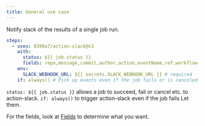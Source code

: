 ```yaml
---
title: General use case
---
```


Notify slack of the results of a single job run.

```yaml
steps:
  - uses: 8398a7/action-slack@v3
    with:
      status: ${{ job.status }}
      fields: repo,message,commit,author,action,eventName,ref,workflow,job,took,pullRequest # selectable (default: repo,message)
    env:
      SLACK_WEBHOOK_URL: ${{ secrets.SLACK_WEBHOOK_URL }} # required
    if: always() # Pick up events even if the job fails or is canceled.
```

`status: ${{ job.status }}` allows a job to succeed, fail or cancel etc. to action-slack.
`if: always()` to trigger action-slack even if the job fails Let them.

For the fields, look at [Fields](/usage/fields) to determine what you want.
